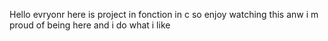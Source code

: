 Hello evryonr here is project in fonction in c so enjoy watching this anw i m proud of being here and i do what i like 
